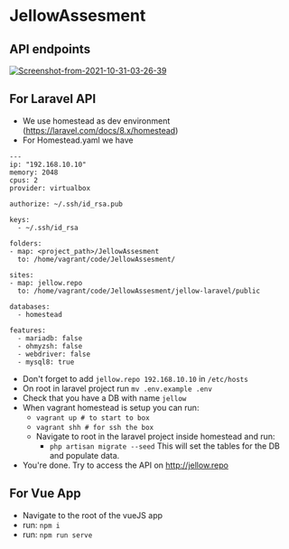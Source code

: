 # JellowAssesment

## API endpoints

<a href="https://ibb.co/JsHDZ8c"><img src="https://i.ibb.co/bKXctY6/Screenshot-from-2021-10-31-03-26-39.png" alt="Screenshot-from-2021-10-31-03-26-39" border="0"></a>

## For Laravel API 
  - We use homestead as dev environment (https://laravel.com/docs/8.x/homestead)
  - For Homestead.yaml we have 
  ```
  ---
ip: "192.168.10.10"
memory: 2048
cpus: 2
provider: virtualbox

authorize: ~/.ssh/id_rsa.pub

keys:
    - ~/.ssh/id_rsa

folders:
  - map: <project_path>/JellowAssesment
    to: /home/vagrant/code/JellowAssesment/

sites:
  - map: jellow.repo
    to: /home/vagrant/code/JellowAssesment/jellow-laravel/public
    
databases:
    - homestead

features:
    - mariadb: false
    - ohmyzsh: false
    - webdriver: false
    - mysql8: true
  ```
  
  - Don't forget to add ``` jellow.repo 192.168.10.10 ``` in ```/etc/hosts```
  - On root in laravel project run `mv .env.example .env`
  - Check that you have a DB with name ```jellow```
  - When vagrant homestead is setup you can run: 
    - ```vagrant up # to start to box```
    - ```vagrant shh # for ssh the box```
    - Navigate to root in the laravel project inside homestead and run:
      - ```php artisan migrate --seed``` This will set the tables for the DB and populate data.
  - You're done. Try to access the API on http://jellow.repo   

## For Vue App 
 - Navigate to the root of the vueJS app
 - run: `npm i`
 - run: `npm run serve`
